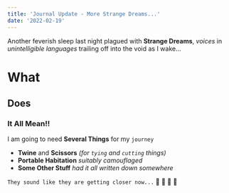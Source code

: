 ```yaml
---
title: 'Journal Update - More Strange Dreams...'
date: '2022-02-19'
---
```


Another feverish sleep last night plagued with **Strange Dreams**, *voices* in *unintelligible languages* trailing off into the void as I wake...

# What
## Does
### It All Mean!!

I am going to need **Several Things** for my `journey`

- **Twine** and **Scissors** *(for `tying` and `cutting` things)*
- **Portable Habitation** *suitably camouflaged*
- **Some Other Stuff** *had it all written down somewhere* 

`They sound like they are getting closer now...`
:japanese_goblin: :japanese_goblin: :japanese_goblin: :japanese_goblin: